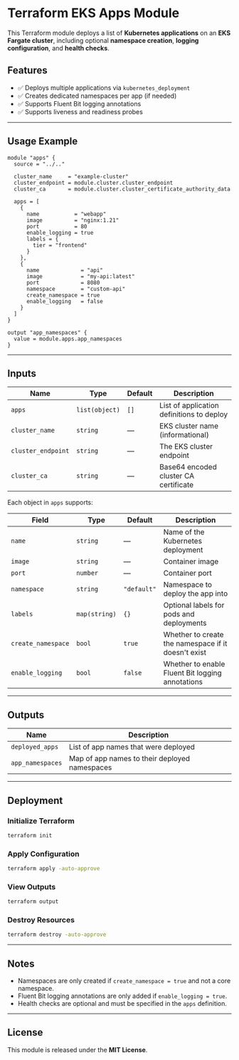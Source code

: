 # Terraform EKS Apps Module

This Terraform module deploys a list of **Kubernetes applications** on an **EKS Fargate cluster**, including optional **namespace creation**, **logging configuration**, and **health checks**.

## Features

- ✅ Deploys multiple applications via `kubernetes_deployment`
- ✅ Creates dedicated namespaces per app (if needed)
- ✅ Supports Fluent Bit logging annotations
- ✅ Supports liveness and readiness probes

---

## Usage Example

```hcl
module "apps" {
  source = "../.."

  cluster_name     = "example-cluster"
  cluster_endpoint = module.cluster.cluster_endpoint
  cluster_ca       = module.cluster.cluster_certificate_authority_data

  apps = [
    {
      name           = "webapp"
      image          = "nginx:1.21"
      port           = 80
      enable_logging = true
      labels = {
        tier = "frontend"
      }
    },
    {
      name             = "api"
      image            = "my-api:latest"
      port             = 8080
      namespace        = "custom-api"
      create_namespace = true
      enable_logging   = false
    }
  ]
}

output "app_namespaces" {
  value = module.apps.app_namespaces
}
```

---

## Inputs

| Name             | Type     | Default | Description                                                   |
|------------------|----------|---------|---------------------------------------------------------------|
| `apps`           | `list(object)` | `[]`    | List of application definitions to deploy                     |
| `cluster_name`   | `string` | —       | EKS cluster name (informational)                              |
| `cluster_endpoint` | `string` | —     | The EKS cluster endpoint                                      |
| `cluster_ca`     | `string` | —       | Base64 encoded cluster CA certificate                         |

Each object in `apps` supports:

| Field             | Type             | Default     | Description                                         |
|------------------|------------------|-------------|-----------------------------------------------------|
| `name`           | `string`         | —           | Name of the Kubernetes deployment                  |
| `image`          | `string`         | —           | Container image                                     |
| `port`           | `number`         | —           | Container port                                      |
| `namespace`      | `string`         | `"default"` | Namespace to deploy the app into                   |
| `labels`         | `map(string)`    | `{}`        | Optional labels for pods and deployments           |
| `create_namespace` | `bool`         | `true`      | Whether to create the namespace if it doesn't exist|
| `enable_logging` | `bool`           | `false`     | Whether to enable Fluent Bit logging annotations   |

---

## Outputs

| Name              | Description                                              |
|-------------------|----------------------------------------------------------|
| `deployed_apps`   | List of app names that were deployed                     |
| `app_namespaces`  | Map of app names to their deployed namespaces            |

---

## Deployment

### Initialize Terraform

```sh
terraform init
```

### Apply Configuration

```sh
terraform apply -auto-approve
```

### View Outputs

```sh
terraform output
```

### Destroy Resources

```sh
terraform destroy -auto-approve
```

---

## Notes

- Namespaces are only created if `create_namespace = true` and not a core namespace.
- Fluent Bit logging annotations are only added if `enable_logging = true`.
- Health checks are optional and must be specified in the `apps` definition.

---

## License

This module is released under the **MIT License**.
